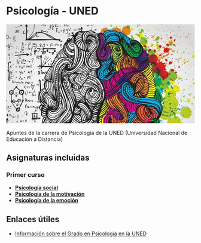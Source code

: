# Psicología - UNED

![](cover.jpg)

Apuntes de la carrera de Psicología de la UNED (Universidad Nacional de Educación a Distancia)

## Asignaturas incluidas
### Primer curso

- [**Psicología social**](./1-psicologia-social)
- [**Psicología de la motivación**](./1a-psicologia-de-la-motivacion)
- [**Psicología de la emoción**](./1b-psicologia-de-la-emocion)

## Enlaces útiles

- [Información sobre el Grado en Psicología en la UNED](http://portal.uned.es/portal/page?_pageid=93,70655038&_dad=portal&_schema=PORTAL)
